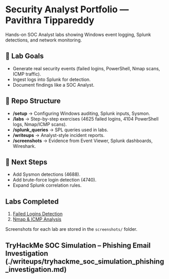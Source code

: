 # Security Analyst Portfolio — Pavithra Tippareddy

Hands-on SOC Analyst labs showing Windows event logging, Splunk detections, and network monitoring.

## 🔹 Lab Goals
- Generate real security events (failed logins, PowerShell, Nmap scans, ICMP traffic).
- Ingest logs into Splunk for detection.
- Document findings like a SOC Analyst.

## 🔹 Repo Structure
- **/setup** → Configuring Windows auditing, Splunk inputs, Sysmon.
- **/labs** → Step-by-step exercises (4625 failed logins, 4104 PowerShell logs, Nmap/ICMP scans).
- **/splunk_queries** → SPL queries used in labs.
- **/writeups** → Analyst-style incident reports.
- **/screenshots** → Evidence from Event Viewer, Splunk dashboards, Wireshark.

## 🔹 Next Steps
- Add Sysmon detections (4688).
- Add brute-force login detection (4740).
- Expand Splunk correlation rules.

## Labs Completed
1. [Failed Logins Detection](writeups/failed_logins.md)
2. [Nmap & ICMP Analysis](writeups/nmap_icmp.md)

Screenshots for each lab are stored in the `screenshots/` folder.

## TryHackMe SOC Simulation – Phishing Email Investigation (./writeups/tryhackme_soc_simulation_phishing_investigation.md)

